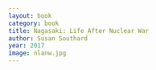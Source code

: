 ```yaml
---
layout: book
category: book
title: Nagasaki: Life After Nuclear War
author: Susan Southard
year: 2017
image: nlanw.jpg
---
```

